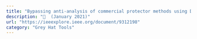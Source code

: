 ```yaml
---
title: "Bypassing anti-analysis of commercial protector methods using DBI tools"
description: "📰  (January 2021)"
url: "https://ieeexplore.ieee.org/document/9312198"
category: "Grey Hat Tools"
---
```

